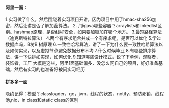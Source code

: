 #### 阿里一面：

1.实习做了什么，然后围绕着实习项目开讲，因为项目中用了hmac-sha256加密，然后让讲是否了解加密算法。
2.了解java哪些容器？arraylists和linkedlist区别。hashmap原理，是否线程安全，如果要加锁加在哪个地方。
3.最短路径算法（迪克斯特拉算法）
4.两个有序求组合并成一个有序求组，是否可以优化
5.学过数据库吗，B树B 树原理
6.一致性哈希算法，讲了一下为什么要一致性哈希算法以及如何实现，以及虚拟节点避免数据分布不均
7.什么时候毕业
8.有哪些排序算法，讲一下快排如实现，如何优化
9.知道哪些设计模式，说了下单例，观察者，装饰者，工厂
大概是这些，阿里1面基础偏多，没怎么问自己的项目，好好准备基础，然后有实习的也准备好被问实习经历



#### 拼多多一面

隐约记得：模型？classloader，gc，jvm，线程的状态，notify，预防死锁，线程池,nio，in class和static class的区别